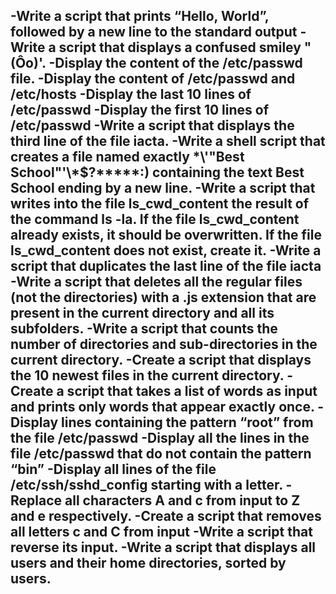 -Write a script that prints “Hello, World”, followed by a new line to the standard output
-Write a script that displays a confused smiley "(Ôo)'.
-Display the content of the /etc/passwd file.
-Display the content of /etc/passwd and /etc/hosts
-Display the last 10 lines of /etc/passwd
-Display the first 10 lines of /etc/passwd
-Write a script that displays the third line of the file iacta.
-Write a shell script that creates a file named exactly \*\\'"Best School"\'\\*$\?\*\*\*\*\*:) containing the text Best School ending by a new line.
-Write a script that writes into the file ls_cwd_content the result of the command ls -la. If the file ls_cwd_content already exists, it should be overwritten. If the file ls_cwd_content does not exist, create it.
-Write a script that duplicates the last line of the file iacta
-Write a script that deletes all the regular files (not the directories) with a .js extension that are present in the current directory and all its subfolders.
-Write a script that counts the number of directories and sub-directories in the current directory.
-Create a script that displays the 10 newest files in the current directory.
-Create a script that takes a list of words as input and prints only words that appear exactly once.
-Display lines containing the pattern “root” from the file /etc/passwd
-Display all the lines in the file /etc/passwd that do not contain the pattern “bin”
-Display all lines of the file /etc/ssh/sshd_config starting with a letter.
-Replace all characters A and c from input to Z and e respectively.
-Create a script that removes all letters c and C from input
-Write a script that reverse its input.
-Write a script that displays all users and their home directories, sorted by users.
-
